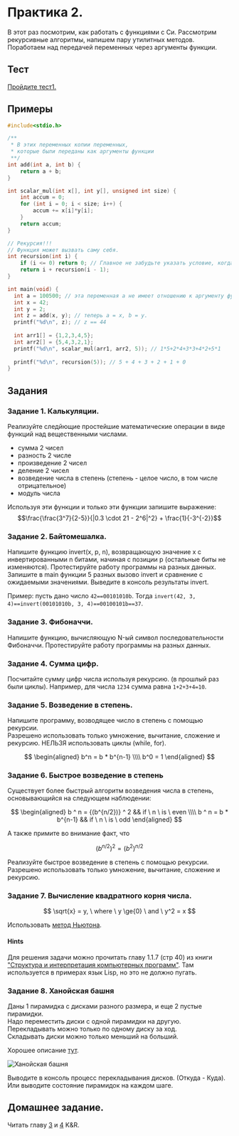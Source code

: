 # Практика 2.

В этот раз посмотрим, как работать с функциями с Си. Рассмотрим рекурсивные алгоритмы, напишем пару утилитных методов. Поработаем над передачей переменных через аргументы функции.

## Тест

[Пройдите тест1.](https://goo.gl/forms/eyr7Cka8gqCjAKI53)

## Примеры

```c
#include<stdio.h>

/**
 * В этих переменных копии переменных, 
 * которые были переданы как аргументы функции
 **/
int add(int a, int b) {
    return a + b;
}

int scalar_mul(int x[], int y[], unsigned int size) {
    int accum = 0;
    for (int i = 0; i < size; i++) {
        accum += x[i]*y[i];
    }
    return accum;
}

// Рекурсия!!!
// Функция может вызвать саму себя.
int recursion(int i) {
    if (i <= 0) return 0; // Главное не забудьте указать условие, когда надо остановиться.
    return i + recursion(i - 1);
}

int main(void) {
  int a = 100500; // эта переменная a не имеет отношению к аргументу функции add 
  int x = 42;
  int y = 2;
  int z = add(x, y); // теперь a = x, b = y.
  printf("%d\n", z); // z == 44
  
  int arr1[] = {1,2,3,4,5};
  int arr2[] = {5,4,3,2,1};
  printf("%d\n", scalar_mul(arr1, arr2, 5)); // 1*5+2*4+3*3+4*2+5*1
  
  printf("%d\n", recursion(5)); // 5 + 4 + 3 + 2 + 1 + 0
}
```

## Задания

### Задание 1. Калькуляции.

Реализуйте следйющие простейшие математические операции в виде функций над вещественными числами.

- сумма 2 чисел
- разность 2 числе
- произведение 2 чисел
- деление 2 чисел
- возведение числа в степень (степень - целое число, в том числе отрицательное)
- модуль числа

Используя эти функции и только эти функции запишите выражение:
$$\frac{\frac{3^7}{2-5}}{|0.3 \cdot 21 - 2^6|^2} + \frac{1}{-3^{-2}}$$

### Задание 2. Байтомешалка.

Напишите функцию invert(x, p, n), возвращающую значение x с инвертированными n битами, начиная с позиции p (остальные биты не изменяются). Протестируйте работу программы на разных данных. Запишите в main функции 5 разных вызово invert и сравнение с ожидаемыми значениями. Выведите в консоль результаты invert.

Пример: пусть дано число `42==00101010b`. Тогда `invert(42, 3, 4)==invert(00101010b, 3, 4)==00100101b==37`.

### Задание 3. Фибоначчи.

Напишите функцию, вычисляющую N-ый символ последовательности Фибоначчи. Протестируйте работу программы на разных данных.

### Задание 4. Сумма цифр.

Посчитайте сумму цифр числа используя рекурсию. (в прошлый раз были циклы). Например, для числа `1234` сумма равна `1+2+3+4=10`.

### Задание 5. Возведение в степень.

Напишите программу, возводящее число в степень с помощью рекурсии.  
Разрешено использовать только умножение, вычитание, сложение и рекурсию. НЕЛЬЗЯ использовать циклы (while, for).

$$
\begin{aligned}
b^n = b * b^{n-1} \\\\
b^0 = 1
\end{aligned}
$$

### Задание 6. Быстрое возведение в степень

Существует более быстрый алгоритм возведения числа в степень, основывающийся на следующем наблюдении:

$$
\begin{aligned}
b ^ n = {(b^{n/2})} ^ 2 && if \ n \ is \ even \\\\
b ^ n = b * b^{n-1} && if \ n \ is \ odd
\end{aligned}
$$

А также примите во внимание факт, что

$$
(b^{n/2})^2 = (b^2) ^ {n/2}
$$

Реализуйте быстрое возведение в степень с помощью рекурсии.  
Разрешено использовать только умножение, вычитание, сложение и рекурсию.

### Задание 7. Вычисление квадратного корня числа.

$$ \sqrt{x} = y, \ where \ y \ge{0} \ and \ y^2 = x $$

Использовать [метод Ньютона](https://ru.wikipedia.org/wiki/Метод_Ньютона).

#### Hints

Для решения задачи можно прочитать главу 1.1.7 \(стр 40\) из книги ["Структура и интерпретация компьютерных программ"](http://newstar.rinet.ru/~goga/sicp/sicp.pdf). Там используется в примерах язык Lisp, но это не должно пугать.

### Задание 8. Ханойская башня

Даны 1 пирамидка с дисками разного размера, и еще 2 пустые пирамидки.   
Надо переместить диски с одной пирамидки на другую.   
Перекладывать можно только по одному диску за ход.   
Складывать диски можно только меньший на больший.

Хорошее описание [тут](https://m.habrahabr.ru/post/200758/).

![Ханойская башня](https://habrastorage.org/getpro/habr/post_images/acb/9ab/caf/acb9abcaf951f040ff7a367e7b1458d7.gif)

Выводите в консоль процесс перекладывания дисков. (Откуда - Куда). Или выводите состояние пирамидок на каждом шаге.

## Домашнее задание.

Читать главу [3](http://givi.olnd.ru/kr2/03.html) и [4](http://givi.olnd.ru/kr2/04.html) K&R.
